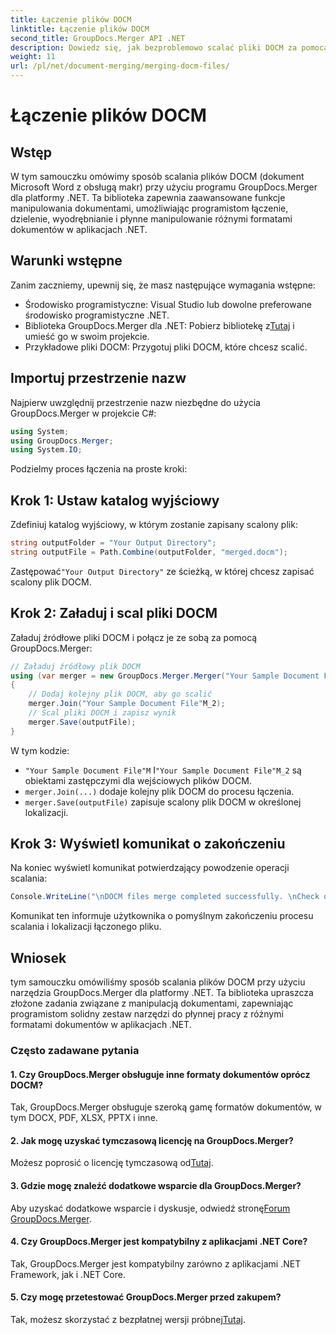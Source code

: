 ```yaml
---
title: Łączenie plików DOCM
linktitle: Łączenie plików DOCM
second_title: GroupDocs.Merger API .NET
description: Dowiedz się, jak bezproblemowo scalać pliki DOCM za pomocą GroupDocs.Merger dla .NET. Prosta i wydajna manipulacja dokumentami dla aplikacji .NET.
weight: 11
url: /pl/net/document-merging/merging-docm-files/
---
```


# Łączenie plików DOCM

## Wstęp
W tym samouczku omówimy sposób scalania plików DOCM (dokument Microsoft Word z obsługą makr) przy użyciu programu GroupDocs.Merger dla platformy .NET. Ta biblioteka zapewnia zaawansowane funkcje manipulowania dokumentami, umożliwiając programistom łączenie, dzielenie, wyodrębnianie i płynne manipulowanie różnymi formatami dokumentów w aplikacjach .NET.
## Warunki wstępne
Zanim zaczniemy, upewnij się, że masz następujące wymagania wstępne:
- Środowisko programistyczne: Visual Studio lub dowolne preferowane środowisko programistyczne .NET.
-  Biblioteka GroupDocs.Merger dla .NET: Pobierz bibliotekę z[Tutaj](https://releases.groupdocs.com/merger/net/) i umieść go w swoim projekcie.
- Przykładowe pliki DOCM: Przygotuj pliki DOCM, które chcesz scalić.
  

## Importuj przestrzenie nazw
Najpierw uwzględnij przestrzenie nazw niezbędne do użycia GroupDocs.Merger w projekcie C#:
```csharp
using System; 
using GroupDocs.Merger;
using System.IO;
```

Podzielmy proces łączenia na proste kroki:
## Krok 1: Ustaw katalog wyjściowy
Zdefiniuj katalog wyjściowy, w którym zostanie zapisany scalony plik:
```csharp
string outputFolder = "Your Output Directory";
string outputFile = Path.Combine(outputFolder, "merged.docm");
```
 Zastępować`"Your Output Directory"` ze ścieżką, w której chcesz zapisać scalony plik DOCM.
## Krok 2: Załaduj i scal pliki DOCM
Załaduj źródłowe pliki DOCM i połącz je ze sobą za pomocą GroupDocs.Merger:
```csharp
// Załaduj źródłowy plik DOCM
using (var merger = new GroupDocs.Merger.Merger("Your Sample Document File"M))
{
    // Dodaj kolejny plik DOCM, aby go scalić
    merger.Join("Your Sample Document File"M_2);
    // Scal pliki DOCM i zapisz wynik
    merger.Save(outputFile);
}
```
W tym kodzie:
- `"Your Sample Document File"M` I`"Your Sample Document File"M_2` są obiektami zastępczymi dla wejściowych plików DOCM.
- `merger.Join(...)` dodaje kolejny plik DOCM do procesu łączenia.
- `merger.Save(outputFile)` zapisuje scalony plik DOCM w określonej lokalizacji.
## Krok 3: Wyświetl komunikat o zakończeniu
Na koniec wyświetl komunikat potwierdzający powodzenie operacji scalania:
```csharp
Console.WriteLine("\nDOCM files merge completed successfully. \nCheck output in {0}", outputFolder);
```
Komunikat ten informuje użytkownika o pomyślnym zakończeniu procesu scalania i lokalizacji łączonego pliku.

## Wniosek
tym samouczku omówiliśmy sposób scalania plików DOCM przy użyciu narzędzia GroupDocs.Merger dla platformy .NET. Ta biblioteka upraszcza złożone zadania związane z manipulacją dokumentami, zapewniając programistom solidny zestaw narzędzi do płynnej pracy z różnymi formatami dokumentów w aplikacjach .NET.

### Często zadawane pytania
#### 1. Czy GroupDocs.Merger obsługuje inne formaty dokumentów oprócz DOCM?
Tak, GroupDocs.Merger obsługuje szeroką gamę formatów dokumentów, w tym DOCX, PDF, XLSX, PPTX i inne.
#### 2. Jak mogę uzyskać tymczasową licencję na GroupDocs.Merger?
 Możesz poprosić o licencję tymczasową od[Tutaj](https://purchase.groupdocs.com/temporary-license/).
#### 3. Gdzie mogę znaleźć dodatkowe wsparcie dla GroupDocs.Merger?
 Aby uzyskać dodatkowe wsparcie i dyskusje, odwiedź stronę[Forum GroupDocs.Merger](https://forum.groupdocs.com/c/merger/32).
#### 4. Czy GroupDocs.Merger jest kompatybilny z aplikacjami .NET Core?
Tak, GroupDocs.Merger jest kompatybilny zarówno z aplikacjami .NET Framework, jak i .NET Core.
#### 5. Czy mogę przetestować GroupDocs.Merger przed zakupem?
 Tak, możesz skorzystać z bezpłatnej wersji próbnej[Tutaj](https://releases.groupdocs.com/).